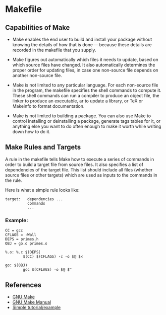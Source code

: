 # Makefile

## Capabilities of Make

- Make enables the end user to build and install your package without knowing the details of how that is done -- because these details are recorded in the makefile that you supply. 

- Make figures out automatically which files it needs to update, based on which source files have changed. It also automatically determines the proper order for updating files, in case one non-source file depends on another non-source file. 

- Make is not limited to any particular language. For each non-source file in the program, the makefile specifies the shell commands to compute it. These shell commands can run a compiler to produce an object file, the linker to produce an executable, ar to update a library, or TeX or Makeinfo to format documentation.

- Make is not limited to building a package. You can also use Make to control installing or deinstalling a package, generate tags tables for it, or anything else you want to do often enough to make it worth while writing down how to do it. 

## Make Rules and Targets

A rule in the makefile tells Make how to execute a series of commands in order to build a target file from source files. It also specifies a list of dependencies of the target file. This list should include all files (whether source files or other targets) which are used as inputs to the commands in the rule.

Here is what a simple rule looks like:

```
target:   dependencies ...
          commands
          ...
```

### Example:
```
CC = gcc
CFLAGS = -Wall
DEPS = primes.h
OBJ = go.o primes.o

%.o: %.c $(DEPS)
        $(CC) $(CFLAGS) -c -o $@ $<

go: $(OBJ)
        gcc $(CFLAGS) -o $@ $^
```

## References

- [GNU Make](https://www.gnu.org/software/make/)
- [GNU Make Manual](https://www.gnu.org/software/make/manual/make.html)
- [Simple tutorial/example](https://cs.colby.edu/maxwell/courses/tutorials/maketutor/)